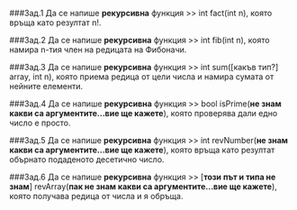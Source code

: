 ###Зад.1
Да се напише **рекурсивна** функция >> int fact(int n), която връща като резултат n!.

###Зад.2
Да се напише **рекурсивна** функция >> int fib(int n), която намира n-тия член на редицата на Фибоначи.

###Зад.3
Да се напише **рекурсивна** функция >> int sum([какъв тип?] array, int n), която приема редица от цели числа и намира сумата от нейните елементи.

###Зад.4
Да се напише **рекурсивна** функция >> bool isPrime(**не знам какви са аргументите...вие ще кажете**), която проверява дали едно число е просто.

###Зад.5
Да се напише **рекурсивна** функция >> int revNumber(**не знам какви са аргументите...вие ще кажете**), която връща като резултат обърнато подаденото десетично число.

###Зад.6
Да се напише **рекурсивна** функция >> [**този път и типа не знам**] revArray(**пак не знам какви са аргументите...вие ще кажете**), която получава редица от числа и я обръща.
